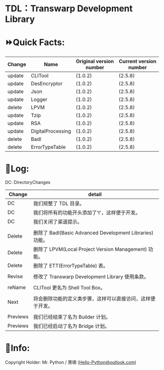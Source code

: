 # **TDL：Transwarp Development Library**
# ⏩Quick Facts:
| Change | Name              | Original version number | Current version number |
|--------|-------------------|-------------------------|------------------------|
| update | CLITool           | (1.0.2)                 | (2.5.8)                |
| update | DesEncryptor      | (1.0.2)                 | (2.5.8)                |
| update | Json              | (1.0.2)                 | (2.5.8)                |
| update | Logger            | (1.0.2)                 | (2.5.8)                |
| delete | LPVM              | (1.0.2)                 | (2.5.8)                |
| update | Tzip              | (1.0.2)                 | (2.5.8)                |
| update | RSA               | (1.0.2)                 | (2.5.8)                |
| update | DigitalProcessing | (1.0.2)                 | (2.5.8)                |
| delete | Badl              | (1.0.2)                 | (2.5.8)                |
| delete | ErrorTypeTable    | (1.0.2)                 | (2.5.8)                |


# 📒Log:
DC: DirectoryChanges

| Change   | detail                                                  |
|----------|---------------------------------------------------------|
| DC       | 我们规整了 TDL 目录。                                     |
| DC       | 我们将所有的功能开头添加了't'，这样便于开发。               |
| DC       | 我们关闭了渠道提示。                                      |
|||
| Delete   | 删除了 Badl(Basic Advanced Development Libraries) 功能。 |
| Delete   | 删除了 LPVM(Local Project Version Management) 功能。     |
| Delete   | 删除了 ETT(ErrorTypeTable) 表。                          |
|||
| Revise   | 修改了 Transwarp Development Library 使用条款。          |
|||
| reName   | CLITool 更名为 Shell Tool Box。                          |
|||
| Next     | 将会删除功能的定义类步骤，这样可以直接访问，这样便于开发。   |
|||
| Previews | 我们已经结束了名为 Builder 计划。                         |
| Previews | 我们已经启动了名为 Bridge 计划。                          |


# 🌠Info:
Copyright Holder: Mr. Python / 萧啸 (Hello-Python@outlook.com)

